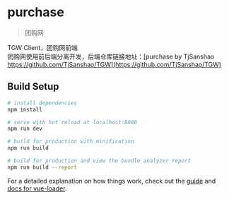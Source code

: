 # purchase

> 团购网

TGW Client，团购网前端  
团购网使用前后端分离开发，后端仓库链接地址：[purchase by TjSanshao https://github.com/TjSanshao/TGW](https://github.com/TjSanshao/TGW)

## Build Setup

``` bash
# install dependencies
npm install

# serve with hot reload at localhost:8080
npm run dev

# build for production with minification
npm run build

# build for production and view the bundle analyzer report
npm run build --report
```

For a detailed explanation on how things work, check out the [guide](http://vuejs-templates.github.io/webpack/) and [docs for vue-loader](http://vuejs.github.io/vue-loader).
